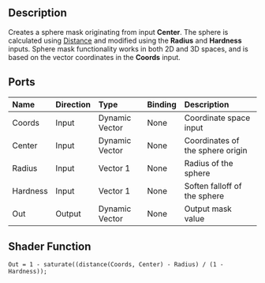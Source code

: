 ## Description

Creates a sphere mask originating from input **Center**. The sphere is calculated using [Distance](Distance-Node.md) and modified using the **Radius** and **Hardness** inputs. Sphere mask functionality works in both 2D and 3D spaces, and is based on the vector coordinates in the **Coords** input.

## Ports

| Name        | Direction           | Type  | Binding | Description |
|:------------ |:-------------|:-----|:---|:---|
| Coords      | Input | Dynamic Vector | None | Coordinate space input |
| Center      | Input | Dynamic Vector | None | Coordinates of the sphere origin |
| Radius      | Input | Vector 1 | None | Radius of the sphere |
| Hardness      | Input | Vector 1 | None | Soften falloff of the sphere |
| Out | Output      |    Dynamic Vector | None | Output mask value |

## Shader Function

`Out = 1 - saturate((distance(Coords, Center) - Radius) / (1 - Hardness));`